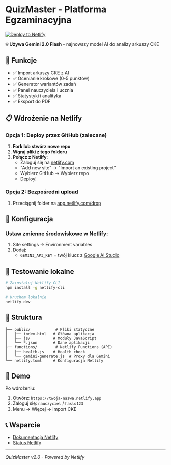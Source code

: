 # QuizMaster - Platforma Egzaminacyjna

[![Deploy to Netlify](https://www.netlify.com/img/deploy/button.svg)](https://app.netlify.com/start/deploy?repository=https://github.com/mistrzwujo098/quiz)

**💡 Używa Gemini 2.0 Flash** - najnowszy model AI do analizy arkuszy CKE

## 🚀 Funkcje

- ✅ Import arkuszy CKE z AI
- ✅ Ocenianie krokowe (0-5 punktów)
- ✅ Generator wariantów zadań
- ✅ Panel nauczyciela i ucznia
- ✅ Statystyki i analityka
- ✅ Eksport do PDF

## 📋 Wdrożenie na Netlify

### Opcja 1: Deploy przez GitHub (zalecane)

1. **Fork lub stwórz nowe repo**
2. **Wgraj pliki z tego folderu**
3. **Połącz z Netlify**:
   - Zaloguj się na [netlify.com](https://netlify.com)
   - "Add new site" → "Import an existing project"
   - Wybierz GitHub → Wybierz repo
   - Deploy!

### Opcja 2: Bezpośredni upload

1. Przeciągnij folder na [app.netlify.com/drop](https://app.netlify.com/drop)

## 🔑 Konfiguracja

### Ustaw zmienne środowiskowe w Netlify:

1. Site settings → Environment variables
2. Dodaj:
   - `GEMINI_API_KEY` = twój klucz z [Google AI Studio](https://makersuite.google.com/app/apikey)

## 🧪 Testowanie lokalne

```bash
# Zainstaluj Netlify CLI
npm install -g netlify-cli

# Uruchom lokalnie
netlify dev
```

## 📁 Struktura

```
├── public/           # Pliki statyczne
│   ├── index.html   # Główna aplikacja
│   ├── js/          # Moduły JavaScript
│   └── *.json       # Dane aplikacji
├── functions/        # Netlify Functions (API)
│   ├── health.js    # Health check
│   └── gemini-generate.js  # Proxy dla Gemini
└── netlify.toml     # Konfiguracja Netlify
```

## 🎯 Demo

Po wdrożeniu:
1. Otwórz: `https://twoja-nazwa.netlify.app`
2. Zaloguj się: `nauczyciel` / `haslo123`
3. Menu → Więcej → Import CKE

## 📞 Wsparcie

- [Dokumentacja Netlify](https://docs.netlify.com)
- [Status Netlify](https://www.netlifystatus.com)

---
*QuizMaster v2.0 - Powered by Netlify*